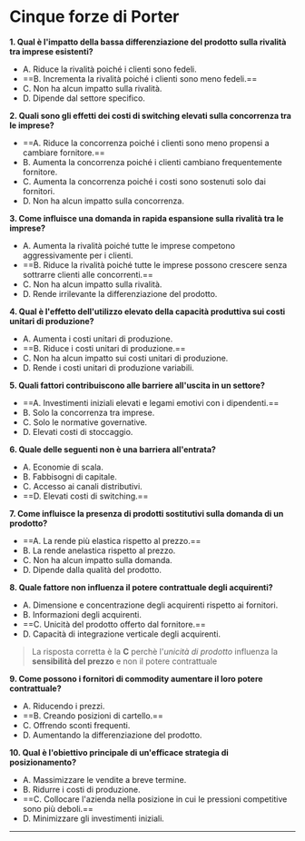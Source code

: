 # Cinque forze di Porter
**1. Qual è l'impatto della bassa differenziazione del prodotto sulla rivalità tra imprese esistenti?**

- A. Riduce la rivalità poiché i clienti sono fedeli.
- ==B. Incrementa la rivalità poiché i clienti sono meno fedeli.==
- C. Non ha alcun impatto sulla rivalità.
- D. Dipende dal settore specifico.

**2. Quali sono gli effetti dei costi di switching elevati sulla concorrenza tra le imprese?**

- ==A. Riduce la concorrenza poiché i clienti sono meno propensi a cambiare fornitore.==
- B. Aumenta la concorrenza poiché i clienti cambiano frequentemente fornitore.
- C. Aumenta la concorrenza poiché i costi sono sostenuti solo dai fornitori.
- D. Non ha alcun impatto sulla concorrenza.

**3. Come influisce una domanda in rapida espansione sulla rivalità tra le imprese?**

- A. Aumenta la rivalità poiché tutte le imprese competono aggressivamente per i clienti.
- ==B. Riduce la rivalità poiché tutte le imprese possono crescere senza sottrarre clienti alle concorrenti.==
- C. Non ha alcun impatto sulla rivalità.
- D. Rende irrilevante la differenziazione del prodotto.

**4. Qual è l'effetto dell'utilizzo elevato della capacità produttiva sui costi unitari di produzione?**

- A. Aumenta i costi unitari di produzione.
- ==B. Riduce i costi unitari di produzione.==
- C. Non ha alcun impatto sui costi unitari di produzione.
- D. Rende i costi unitari di produzione variabili.

**5. Quali fattori contribuiscono alle barriere all'uscita in un settore?**

- ==A. Investimenti iniziali elevati e legami emotivi con i dipendenti.==
- B. Solo la concorrenza tra imprese.
- C. Solo le normative governative.
- D. Elevati costi di stoccaggio.

**6. Quale delle seguenti non è una barriera all'entrata?**

- A. Economie di scala.
- B. Fabbisogni di capitale.
- C. Accesso ai canali distributivi.
- ==D. Elevati costi di switching.==

**7. Come influisce la presenza di prodotti sostitutivi sulla domanda di un prodotto?**

- ==A. La rende più elastica rispetto al prezzo.==
- B. La rende anelastica rispetto al prezzo.
- C. Non ha alcun impatto sulla domanda.
- D. Dipende dalla qualità del prodotto.

**8. Quale fattore non influenza il potere contrattuale degli acquirenti?**

- A. Dimensione e concentrazione degli acquirenti rispetto ai fornitori.
- B. Informazioni degli acquirenti.
- ==C. Unicità del prodotto offerto dal fornitore.==
- D. Capacità di integrazione verticale degli acquirenti.

> La risposta corretta è la **C** perchè l'*unicità di prodotto* influenza la **sensibilità del prezzo** e non il potere contrattuale

**9. Come possono i fornitori di commodity aumentare il loro potere contrattuale?**

- A. Riducendo i prezzi.
- ==B. Creando posizioni di cartello.==
- C. Offrendo sconti frequenti.
- D. Aumentando la differenziazione del prodotto.

**10. Qual è l'obiettivo principale di un'efficace strategia di posizionamento?**

- A. Massimizzare le vendite a breve termine.
- B. Ridurre i costi di produzione.
- ==C. Collocare l'azienda nella posizione in cui le pressioni competitive sono più deboli.==
- D. Minimizzare gli investimenti iniziali.
---
